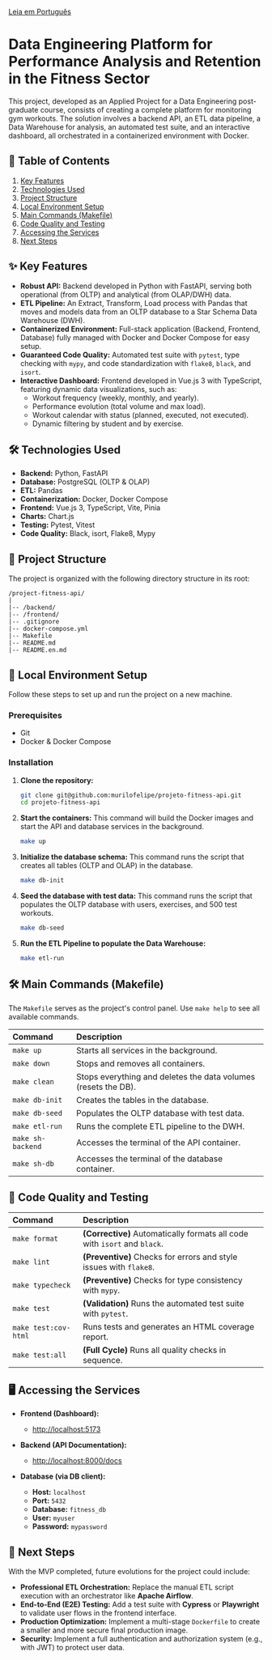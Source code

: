 [Leia em Português](README.md)

# Data Engineering Platform for Performance Analysis and Retention in the Fitness Sector

This project, developed as an Applied Project for a Data Engineering post-graduate course, consists of creating a complete platform for monitoring gym workouts. The solution involves a backend API, an ETL data pipeline, a Data Warehouse for analysis, an automated test suite, and an interactive dashboard, all orchestrated in a containerized environment with Docker.

## 🎯 Table of Contents
1.  [Key Features](#-key-features)
2.  [Technologies Used](#-technologies-used)
3.  [Project Structure](#-project-structure)
4.  [Local Environment Setup](#-local-environment-setup)
5.  [Main Commands (Makefile)](#️-main-commands-makefile)
6.  [Code Quality and Testing](#-code-quality-and-testing)
7.  [Accessing the Services](#-accessing-the-services)
8.  [Next Steps](#-next-steps)

## ✨ Key Features

* **Robust API:** Backend developed in Python with FastAPI, serving both operational (from OLTP) and analytical (from OLAP/DWH) data.
* **ETL Pipeline:** An Extract, Transform, Load process with Pandas that moves and models data from an OLTP database to a Star Schema Data Warehouse (DWH).
* **Containerized Environment:** Full-stack application (Backend, Frontend, Database) fully managed with Docker and Docker Compose for easy setup.
* **Guaranteed Code Quality:** Automated test suite with `pytest`, type checking with `mypy`, and code standardization with `flake8`, `black`, and `isort`.
* **Interactive Dashboard:** Frontend developed in Vue.js 3 with TypeScript, featuring dynamic data visualizations, such as:
    * Workout frequency (weekly, monthly, and yearly).
    * Performance evolution (total volume and max load).
    * Workout calendar with status (planned, executed, not executed).
    * Dynamic filtering by student and by exercise.

## 🛠️ Technologies Used

- **Backend:** Python, FastAPI
- **Database:** PostgreSQL (OLTP & OLAP)
- **ETL:** Pandas
- **Containerization:** Docker, Docker Compose
- **Frontend:** Vue.js 3, TypeScript, Vite, Pinia
- **Charts:** Chart.js
- **Testing:** Pytest, Vitest
- **Code Quality:** Black, isort, Flake8, Mypy

## 📂 Project Structure

The project is organized with the following directory structure in its root:

```
/project-fitness-api/
|
|-- /backend/
|-- /frontend/
|-- .gitignore
|-- docker-compose.yml
|-- Makefile
|-- README.md
|-- README.en.md
```

## 🚀 Local Environment Setup

Follow these steps to set up and run the project on a new machine.

### Prerequisites
-   Git
-   Docker & Docker Compose

### Installation

1.  **Clone the repository:**
    ```bash
    git clone git@github.com:murilofelipe/projeto-fitness-api.git
    cd projeto-fitness-api
    ```

2.  **Start the containers:**
    This command will build the Docker images and start the API and database services in the background.
    ```bash
    make up
    ```

3.  **Initialize the database schema:**
    This command runs the script that creates all tables (OLTP and OLAP) in the database.
    ```bash
    make db-init
    ```

4.  **Seed the database with test data:**
    This command runs the script that populates the OLTP database with users, exercises, and 500 test workouts.
    ```bash
    make db-seed
    ```
5.  **Run the ETL Pipeline to populate the Data Warehouse:**
    ```bash
    make etl-run
    ```

## 🛠️ Main Commands (Makefile)

The `Makefile` serves as the project's control panel. Use `make help` to see all available commands.

| Command | Description |
| :--- | :--- |
| `make up` | Starts all services in the background. |
| `make down` | Stops and removes all containers. |
| `make clean`| Stops everything and deletes the data volumes (resets the DB). |
| `make db-init` | Creates the tables in the database. |
| `make db-seed` | Populates the OLTP database with test data. |
| `make etl-run`| Runs the complete ETL pipeline to the DWH. |
| `make sh-backend` | Accesses the terminal of the API container. |
| `make sh-db`| Accesses the terminal of the database container. |

## 🧪 Code Quality and Testing

| Command | Description |
| :--- | :--- |
| `make format` | **(Corrective)** Automatically formats all code with `isort` and `black`. |
| `make lint` | **(Preventive)** Checks for errors and style issues with `flake8`. |
| `make typecheck` | **(Preventive)** Checks for type consistency with `mypy`. |
| `make test` | **(Validation)** Runs the automated test suite with `pytest`. |
| `make test:cov-html` | Runs tests and generates an HTML coverage report. |
| `make test:all` | **(Full Cycle)** Runs all quality checks in sequence. |

## 🖥️ Accessing the Services

* **Frontend (Dashboard):**
    * [http://localhost:5173](http://localhost:5173)

* **Backend (API Documentation):**
    * [http://localhost:8000/docs](http://localhost:8000/docs)

* **Database (via DB client):**
    * **Host:** `localhost`
    * **Port:** `5432`
    * **Database:** `fitness_db`
    * **User:** `myuser`
    * **Password:** `mypassword`

## 🔮 Next Steps

With the MVP completed, future evolutions for the project could include:
-   **Professional ETL Orchestration:** Replace the manual ETL script execution with an orchestrator like **Apache Airflow**.
-   **End-to-End (E2E) Testing:** Add a test suite with **Cypress** or **Playwright** to validate user flows in the frontend interface.
-   **Production Optimization:** Implement a multi-stage `Dockerfile` to create a smaller and more secure final production image.
-   **Security:** Implement a full authentication and authorization system (e.g., with JWT) to protect user data.